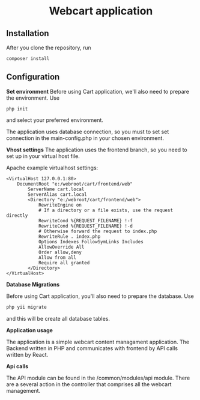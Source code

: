 <h1 align="center">Webcart application</h1>

Installation
------------
After you clone the repository, run 
```
composer install
```

Configuration
-----------------------

**Set environment**
Before using Cart application, we'll also need to prepare the environment.
Use
```
php init
```
and select your preferred environment.

The application uses database connection, so you must to set set connection in the main-config.php in your chosen environment.

**Vhost settings**
The application uses the frontend branch, so you need to set up in your virtual host file.

Apache example virtualhost settings:
```
<VirtualHost 127.0.0.1:80>
    DocumentRoot "e:/webroot/cart/frontend/web"
	    ServerName cart.local
        ServerAlias cart.local
        <Directory "e:/webroot/cart/frontend/web">
            RewriteEngine on
            # If a directory or a file exists, use the request directly
            RewriteCond %{REQUEST_FILENAME} !-f
            RewriteCond %{REQUEST_FILENAME} !-d
            # Otherwise forward the request to index.php
            RewriteRule . index.php
            Options Indexes FollowSymLinks Includes
            AllowOverride All
            Order allow,deny
            Allow from all
            Require all granted
        </Directory>
</VirtualHost>
```

**Database Migrations**

Before using Cart application, you'll also need to prepare the database.
Use 
```php
php yii migrate 
```
and this will be create all database tables.

**Application usage**

The application is a simple webcart content managament application. 
The Backend written in PHP and communicates with frontend by API calls written by React.

**Api calls**

The API module can be found in the /common/modules/api module.
There are a several action in the controller that comprises all the webcart management.